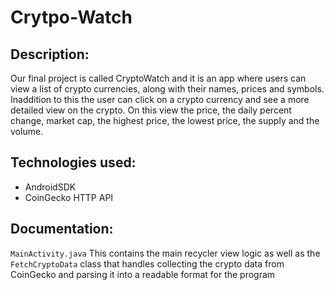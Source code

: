 # Crytpo-Watch

## Description:
Our final project is called CryptoWatch and it is an app where users can view a list of crypto currencies, along with their names, prices and symbols. Inaddition to this the user can click on a crypto currency and see a more detailed view on the crypto. On this view the price, the daily percent change, market cap, the highest price, the lowest price, the supply and the volume. 

## Technologies used:
- AndroidSDK
- CoinGecko HTTP API

## Documentation:

`MainActivity.java`
This contains the main recycler view logic as well as the `FetchCryptoData` class that handles collecting the crypto data from CoinGecko and parsing it into a readable format for the program
